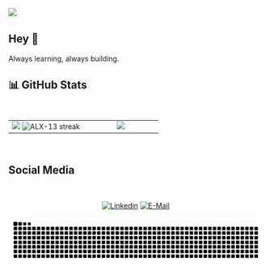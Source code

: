 ![](https://github.com/halfrost/halfrost/blob/master/icons/header_.png) 

## Hey 👋
Always learning, always building.

## 📊 GitHub Stats

<br>
<p align="center">
<table align="center">
<tr>
<td width="50%" align="center">
    <img src="https://github-readme-stats.vercel.app/api?username=JasonAlva&theme=radical&show_icons=true&count_private=true" />
    <img src="https://github-readme-streak-stats.herokuapp.com/?user=JasonAlva&theme=radical&hide_border=false" alt="ALX-13 streak" />
</td>
<td width="50%" align="center">
    <img src="https://github-readme-stats.anuraghazra1.vercel.app/api/top-langs/?username=JasonAlva&theme=radical&hide_border=false&langs_count=10"/>
</td>
</tr>
</table>
</p>
<br>


## Social Media
&nbsp;<div align="center">
  
  [![Linkedin](https://img.shields.io/badge/linked-in-369?style=flat-square&logo=linkedin&logoColor=white&color=blue)](https://www.linkedin.com/in/jason-alva/)
  [![E-Mail](https://img.shields.io/badge/email-reveal-2a8?style=flat-square&logo=gmail&logoColor=white)]()

</div>

<div align="center">
  <img src="https://github.com/JasonAlva/JasonAlva/blob/output/github-contribution-grid-snake.svg" alt='img-py'>
</div>
<!--
**JasonAlva/JasonAlva** is a ✨ _special_ ✨ repository because its `README.md` (this file) appears on your GitHub profile.

Here are some ideas to get you started:

- 🔭 I’m currently working on ...
- 🌱 I’m currently learning ...
- 👯 I’m looking to collaborate on ...
- 🤔 I’m looking for help with ...
- 💬 Ask me about ...
- 📫 How to reach me: ...
- 😄 Pronouns: ...
- ⚡ Fun fact: ...
-->
